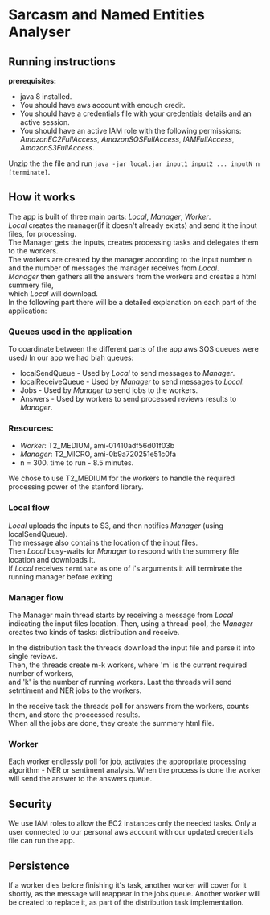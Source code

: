 # Sarcasm and Named Entities Analyser 

## Running instructions 

**prerequisites:** 
 - java 8 installed.
 - You should have aws account with enough credit.
 - You should have a credentials file with your credentials details and an active session.
 - You should have an active IAM role with the following permissions: 
_AmazonEC2FullAccess_, _AmazonSQSFullAccess_, _IAMFullAccess_, _AmazonS3FullAccess_.
   
Unzip the the file <file name> and run `java -jar local.jar input1 input2 ... inputN n [terminate]`.

## How it works

The app is built of three main parts: _Local_, _Manager_, _Worker_.  
_Local_ creates the manager(if it doesn't already exists) and send it the input files, 
for processing.  
The Manager gets the inputs, creates processing tasks and delegates them to the workers.  
The workers are created by the manager according to the input number `n` and the number of messages the manager receives from _Local_.  
_Manager_ then gathers all the answers from the workers and creates a html summery file,  
which _Local_ will download.  
In the following part there will be a detailed explanation on each part of the application:

### Queues used in the application

To coardinate between the different parts of the app aws SQS queues were used/
In our app we had blah queues:

- localSendQueue - Used by _Local_ to send messages to _Manager_.
- localReceiveQueue - Used by _Manager_ to send messages to _Local_.  
- Jobs - Used by _Manager_  to send jobs to the workers. 
- Answers - Used by workers to send processed reviews results to  _Manager_.

### Resources: 

- _Worker_: T2_MEDIUM, ami-01410adf56d01f03b 
- _Manager_: T2_MICRO, ami-0b9a720251e51c0fa
- n = 300. time to run - 8.5 minutes.

We chose to use T2_MEDIUM for the workers to handle the required processing power of the stanford library.
### Local flow

_Local_ uploads the inputs to S3, and then notifies _Manager_ (using localSendQueue).  
The message also contains the location of the input files.  
Then _Local_ busy-waits for _Manager_ to respond with the summery file location and downloads it.  
If _Local_ receives `terminate` as one of i's arguments it will terminate the running manager before exiting 
### Manager flow

The Manager main thread starts by receiving a message from _Local_ indicating the input files location.
Then, using a thread-pool, the _Manager_ creates two kinds of tasks: distribution and receive.    

In the distribution task the threads download the input file and parse it into single reviews.  
Then, the threads create m-k workers, where 'm' is the current required number of workers,  
and 'k' is the number of running workers. Last the threads will send setntiment and 
NER jobs to the workers.  

In the receive task the threads poll for answers from the workers, counts them, and
store the proccessed results.  
When all the jobs are done, they create the summery html file.

### Worker

Each worker endlessly poll for job, activates the appropriate processing 
algorithm - NER or sentiment analysis. When the process is done the worker will
send the answer to the answers queue.


## Security

We use IAM roles to allow the EC2 instances only the needed tasks.
Only a user connected to our personal aws account with our updated credentials file can run the app.

## Persistence

If a worker dies before finishing it's task, another worker will cover for it shortly, 
as the message will reappear in the jobs queue. Another worker will be created to replace it,
as part of the distribution task implementation.  






